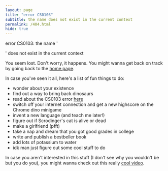 ```yaml
---
layout: page
title: "error CS0103"
subtitle: the name does not exist in the current context
permalink: /404.html
hide: true
---
```


error CS0103: the name '<p id="demo"></p>' does not exist in the current context

<script>
  var x = location.href;
  document.getElementById("demo").innerHTML = x;
</script>

You seem lost. Don't worry, it happens. You might wanna get back on track by going back to the [home page](https://omprabhu31.github.io/gamedev/).

In case you've seen it all, here's a list of fun things to do:

* wonder about your existence
* find out a way to bring back dinosaurs
* read about the CS0103 error [here](https://support.unity3d.com/hc/en-us/articles/206139166-What-is-CS0103-#:~:text=CS0103%20is%20caused%20when%20you%20are%20using%20a,name%20%60displayFirstName%27%20does%20not%20exist%20in%20the%20current)
* switch off your internet connection and get a new highscore on the Chrome dino minigame
* invent a new language (and teach me later!)
* figure out if Scrodinger's cat is alive or dead
* make a girlfriend (pfft)
* take a nap and dream that you got good grades in college
* write and publish a bestbeller book
* add lots of potassium to water
* idk man just figure out some cool stuff to do

In case you aren't interested in this stuff (I don't see why you wouldn't be but you do you), you might wanna check out this really [cool video]().
